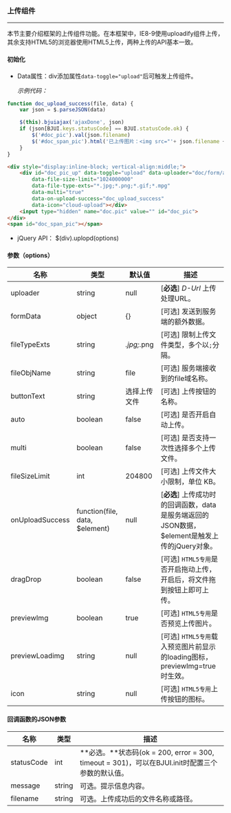 ### 上传组件
***
本节主要介绍框架的上传组件功能。在本框架中，IE8-9使用uploadify组件上传，其余支持HTML5的浏览器使用HTML5上传，两种上传的API基本一致。
#### 初始化
* Data属性：div添加属性`data-toggle="upload"`后可触发上传组件。

  *示例代码：*
```js
function doc_upload_success(file, data) {
    var json = $.parseJSON(data)

    $(this).bjuiajax('ajaxDone', json)
    if (json[BJUI.keys.statusCode] == BJUI.statusCode.ok) {
        $('#doc_pic').val(json.filename)
        $('#doc_span_pic').html('已上传图片：<img src="'+ json.filename +'" width="100">')
    }
}
```
```html
<div style="display:inline-block; vertical-align:middle;">
    <div id="doc_pic_up" data-toggle="upload" data-uploader="doc/form/ajaxPic.html" 
        data-file-size-limit="1024000000"
        data-file-type-exts="*.jpg;*.png;*.gif;*.mpg"
        data-multi="true"
        data-on-upload-success="doc_upload_success"
        data-icon="cloud-upload"></div>
    <input type="hidden" name="doc.pic" value="" id="doc_pic">
</div>
<span id="doc_span_pic"></span>
```
* jQuery API：
      $(div).uplopd(options)
 
#### 参数（options）

| 名称 | 类型 | 默认值 | 描述 |
| -- | -- | -- | -- |
| uploader | string | null | [**必选**] <span class="badge"><i>D-Url</i></span> 上传处理URL。 |
| formData | object | {} | [可选] 发送到服务端的额外数据。 |
| fileTypeExts | string | *.jpg;*.png | [可选] 限制上传文件类型，多个以`;`分隔。 |
| fileObjName | string | file | [可选] 服务端接收到的file域名称。 |
| buttonText | string | 选择上传文件 | [可选] 上传按钮的名称。 |
| auto | boolean | false | [可选] 是否开启自动上传。 |
| multi | boolean | false | [可选] 是否支持一次性选择多个上传文件。 |
| fileSizeLimit | int | 204800 | [可选] 上传文件大小限制，单位 KB。 |
| onUploadSuccess | function(file, data, $element) | null | [**必选**] 上传成功时的回调函数，data是服务端返回的JSON数据，$element是触发上传的jQuery对象。 |
| dragDrop | boolean | false | [可选] `HTML5专用`是否开启拖动上传，开启后，将文件拖到按钮上即可上传。 |
| previewImg | boolean | true | [可选] `HTML5专用`是否预览上传图片。 |
| previewLoadimg | string | null | [可选] `HTML5专用`载入预览图片前显示的loading图标，previewImg=true时生效。 |
| icon | string | null | [可选] `HTML5专用`上传按钮的图标。 |
#### 回调函数的JSON参数

| 名称 | 类型 | 描述 |
| -- | -- | -- |
| statusCode | int | **必选。**状态码(ok = 200, error = 300, timeout = 301)，可以在BJUI.init时配置三个参数的默认值。 |
| message | string | 可选。提示信息内容。 |
| filename | string | 可选。上传成功后的文件名称或路径。 |